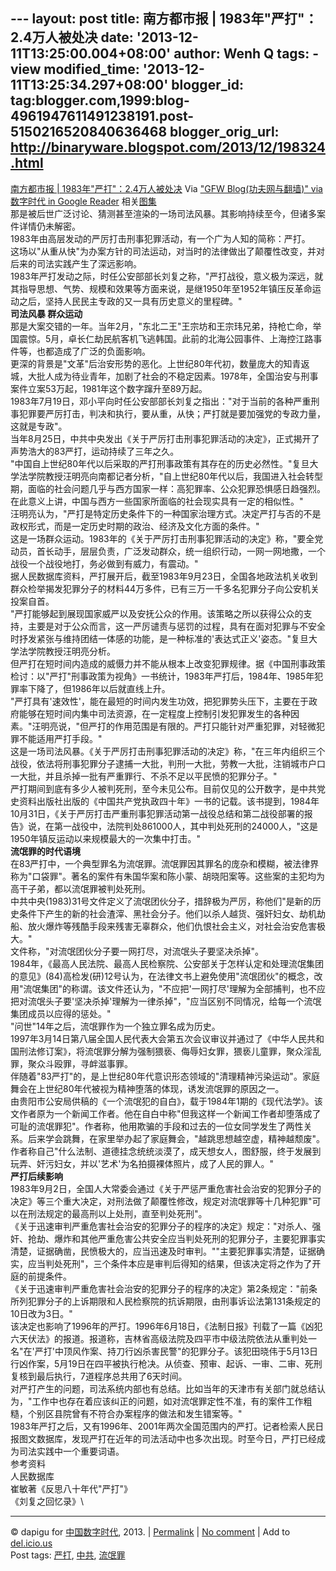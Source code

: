 --- layout: post title: 南方都市报 | 1983年"严打"：2.4万人被处决 date:
'2013-12-11T13:25:00.004+08:00' author: Wenh Q tags: - view
modified\_time: '2013-12-11T13:25:34.297+08:00' blogger\_id:
tag:blogger.com,1999:blog-4961947611491238191.post-5150216520840636468
blogger\_orig\_url: http://binaryware.blogspot.com/2013/12/198324.html
---
[南方都市报 |
1983年"严打"：2.4万人被处决](http://feedproxy.google.com/~r/chinagfwblog/~3/AVFrjbpT5-c/)
Via ["GFW Blog(功夫网与翻墙)" via 数字时代 in Google
Reader](https://www.blogger.com/blogger.g?blogID=4961947611491238191)
相关[图集](http://war.163.com/photoview/4T8E0001/39354.html?f=ArticlePview#p=9C13SVE54T8E0001)\
那是被后世广泛讨论、猜测甚至渲染的一场司法风暴。其影响持续至今，但诸多案件详情仍未解密。\
1983年由高层发动的严厉打击刑事犯罪活动，有一个广为人知的简称：严打。\
这场以"从重从快"为办案方针的司法运动，对当时的法律做出了颠覆性改变，并对后来的司法实践产生了深远影响。\
1983年严打发动之际，时任公安部部长刘复之称，"严打战役，意义极为深远，就其指导思想、气势、规模和效果等方面来说，是继1950年至1952年镇压反革命运动之后，坚持人民民主专政的又一具有历史意义的里程碑。"\
**司法风暴 群众运动**\
那是大案交错的一年。当年2月，"东北二王"王宗坊和王宗玮兄弟，持枪亡命，举国震惊。5月，卓长仁劫民航客机飞逃韩国。此前的北海公园事件、上海控江路事件等，也都造成了广泛的负面影响。\
更深的背景是"文革"后治安形势的恶化。上世纪80年代初，数量庞大的知青返城，大批人成为待业青年，加剧了社会的不稳定因素。1978年，全国治安与刑事案件立案53万起，1981年这个数字蹿升至89万起。\
1983年7月19日，邓小平向时任公安部部长刘复之指出："对于当前的各种严重刑事犯罪要严厉打击，判决和执行，要从重，从快；严打就是要加强党的专政力量，这就是专政"。\
当年8月25日，中共中央发出《关于严厉打击刑事犯罪活动的决定》，正式揭开了声势浩大的83严打，运动持续了三年之久。\
"中国自上世纪80年代以后采取的严打刑事政策有其存在的历史必然性。"复旦大学法学院教授汪明亮向南都记者分析，"自上世纪80年代以后，我国进入社会转型期，面临的社会问题几乎与西方国家一样：高犯罪率、公众犯罪恐惧感日趋强烈。在此意义上讲，中国与西方一些国家所面临的社会现实具有一定的相似性。"\
汪明亮认为，"严打是特定历史条件下的一种国家治理方式。决定严打与否的不是政权形式，而是一定历史时期的政治、经济及文化方面的条件。"\
这是一场群众运动。1983年的《关于严厉打击刑事犯罪活动的决定》称，"要全党动员，首长动手，层层负责，广泛发动群众，统一组织行动，一网一网地撒，一个战役一个战役地打，务必做到有威力，有震动。"\
据人民数据库资料，严打展开后，截至1983年9月23日，全国各地政法机关收到群众检举揭发犯罪分子的材料44万多件，已有三万一千多名犯罪分子向公安机关投案自首。\
"严打能够起到展现国家威严以及安抚公众的作用。该策略之所以获得公众的支持，主要是对于公众而言，这一严厉谴责与惩罚的过程，具有在面对犯罪与不安全时抒发紧张与维持团结一体感的功能，是一种标准的'表达式正义'姿态。"复旦大学法学院教授汪明亮分析。\
但严打在短时间内造成的威慑力并不能从根本上改变犯罪规律。据《中国刑事政策检讨：以"严打"刑事政策为视角》一书统计，1983年严打后，1984年、1985年犯罪率下降了，但1986年以后就直线上升。\
"严打具有'速效性'，能在最短的时间内发生功效，把犯罪势头压下，主要在于政府能够在短时间内集中司法资源，在一定程度上控制引发犯罪发生的各种因素。"汪明亮说，"但严打的作用范围是有限的。严打只能针对严重犯罪，对轻微犯罪不能适用严打手段。"\
这是一场司法风暴。《关于严厉打击刑事犯罪活动的决定》称，"在三年内组织三个战役，依法将刑事犯罪分子逮捕一大批，判刑一大批，劳教一大批，注销城市户口一大批，并且杀掉一批有严重罪行、不杀不足以平民愤的犯罪分子。"\
严打期间到底有多少人被判死刑，至今未见公布。目前仅见的公开数字，是中共党史资料出版社出版的《中国共产党执政四十年》一书的记载。该书提到，1984年10月31日，《关于严厉打击严重刑事犯罪活动第一战役总结和第二战役部署的报告》说，在第一战役中，法院判处861000人，其中判处死刑的24000人，"这是1950年镇反运动以来规模最大的一次集中打击。"\
**流氓罪的时代语境**\
在83严打中，一个典型罪名为流氓罪。流氓罪因其罪名的庞杂和模糊，被法律界称为"口袋罪"。著名的案件有朱国华案和陈小蒙、胡晓阳案等。这些案的主犯均为高干子弟，都以流氓罪被判处死刑。\
中共中央(1983)31号文件定义了流氓团伙分子，措辞极为严厉，称他们"是新的历史条件下产生的新的社会渣滓、黑社会分子。他们以杀人越货、强奸妇女、劫机劫船、放火爆炸等残酷手段来残害无辜群众，他们仇恨社会主义，对社会治安危害极大。"\
文件称，"对流氓团伙分子要一网打尽，对流氓头子要坚决杀掉"。\
1984年，《最高人民法院、最高人民检察院、公安部关于怎样认定和处理流氓集团的意见》(84)高检发(研)12号认为，在法律文书上避免使用"流氓团伙"的概念，改用"流氓集团"的称谓。该文件还认为，"不应把'一网打尽'理解为全部捕判，也不应把对流氓头子要'坚决杀掉'理解为一律杀掉"，"应当区别不同情况，给每一个流氓集团成员以应得的惩处。"\
"问世"14年之后，流氓罪作为一个独立罪名成为历史。\
1997年3月14日第八届全国人民代表大会第五次会议审议并通过了《中华人民共和国刑法修订案》，将流氓罪分解为强制猥亵、侮辱妇女罪，猥亵儿童罪，聚众淫乱罪，聚众斗殴罪，寻衅滋事罪。\
伴随着"83严打"的，是上世纪80年代意识形态领域的"清理精神污染运动"。家庭舞会在上世纪80年代被视为精神堕落的体现，诱发流氓罪的原因之一。\
由贵阳市公安局供稿的《一个流氓犯的自白》，载于1984年1期的《现代法学》。该文作者原为一个新闻工作者。他在自白中称"但我这样一个新闻工作者却堕落成了可耻的流氓罪犯"。作者称，他用欺骗的手段和过去的一位女同学发生了两性关系。后来学会跳舞，在家里举办起了家庭舞会，"越跳思想越空虚，精神越颓废"。作者称自己"什么法制、道德挂念统统淡漠了，成天想女人，图舒服，终于发展到玩弄、奸污妇女，并以'艺术'为名拍摄裸体照片，成了人民的罪人。"\
**严打后续影响**\
1983年9月2日，全国人大常委会通过《关于严惩严重危害社会治安的犯罪分子的决定》等三个重大决定，对刑法做了颠覆性修改，规定对流氓罪等十几种犯罪"可以在刑法规定的最高刑以上处刑，直至判处死刑"。\
《关于迅速审判严重危害社会治安的犯罪分子的程序的决定》规定："对杀人、强奸、抢劫、爆炸和其他严重危害公共安全应当判处死刑的犯罪分子，主要犯罪事实清楚，证据确凿，民愤极大的，应当迅速及时审判。""主要犯罪事实清楚，证据确实，应当判处死刑"，三个条件本应是审判后得知的结果，但该决定将之作为了开庭的前提条件。\
《关于迅速审判严重危害社会治安的犯罪分子的程序的决定》第2条规定："前条所列犯罪分子的上诉期限和人民检察院的抗诉期限，由刑事诉讼法第131条规定的10日改为3日。"\
该决定也影响了1996年的严打。1996年6月18日，《法制日报》刊载了一篇《凶犯六天伏法》的报道。报道称，吉林省高级法院及四平市中级法院依法从重判处一名"在'严打'中顶风作案、持刀行凶杀害民警"的犯罪分子。该犯田晓伟于5月13日行凶作案，5月19日在四平被执行枪决。从侦查、预审、起诉、一审、二审、死刑复核到最后执行，7道程序总共用了6天时间。\
对严打产生的问题，司法系统内部也有总结。比如当年的天津市有关部门就总结认为，"工作中也存在着应该纠正的问题，如对流氓罪定性不准，有的案件工作粗糙，个别区县院曾有不符合办案程序的做法和发生错案等。"\
1983年严打之后，又有1996年、2001年两次全国范围内的严打。记者检索人民日报图文数据库，发现严打在近年的司法活动中也多次出现。时至今日，严打已经成为司法实践中一个重要词语。\
参考资料\
人民数据库\
崔敏著《反思八十年代"严打"》\
《刘复之回忆录》\

* * * * *

© dapigu for [中国数字时代](http://chinadigitaltimes.net/chinese), 2013.
|
[Permalink](http://chinadigitaltimes.net/chinese/2013/12/%E5%8D%97%E6%96%B9%E9%83%BD%E5%B8%82%E6%8A%A5-1983%E5%B9%B4%E4%B8%A5%E6%89%93%EF%BC%9A2-4%E4%B8%87%E4%BA%BA%E8%A2%AB%E5%A4%84%E5%86%B3/)
| [No
comment](http://chinadigitaltimes.net/chinese/2013/12/%E5%8D%97%E6%96%B9%E9%83%BD%E5%B8%82%E6%8A%A5-1983%E5%B9%B4%E4%B8%A5%E6%89%93%EF%BC%9A2-4%E4%B8%87%E4%BA%BA%E8%A2%AB%E5%A4%84%E5%86%B3/#comments)
| Add to
[del.icio.us](http://del.icio.us/post?url=http://chinadigitaltimes.net/chinese/2013/12/%E5%8D%97%E6%96%B9%E9%83%BD%E5%B8%82%E6%8A%A5-1983%E5%B9%B4%E4%B8%A5%E6%89%93%EF%BC%9A2-4%E4%B8%87%E4%BA%BA%E8%A2%AB%E5%A4%84%E5%86%B3/&title=%E5%8D%97%E6%96%B9%E9%83%BD%E5%B8%82%E6%8A%A5%20%7C%201983%E5%B9%B4%E2%80%9D%E4%B8%A5%E6%89%93%E2%80%9D%EF%BC%9A2.4%E4%B8%87%E4%BA%BA%E8%A2%AB%E5%A4%84%E5%86%B3)
\
 Post tags:
[严打](http://chinadigitaltimes.net/chinese/tag/%E4%B8%A5%E6%89%93/?category=10466),
[中共](http://chinadigitaltimes.net/chinese/tag/%E4%B8%AD%E5%85%B1/?category=10466),
[流氓罪](http://chinadigitaltimes.net/chinese/tag/%E6%B5%81%E6%B0%93%E7%BD%AA/?category=10466)
